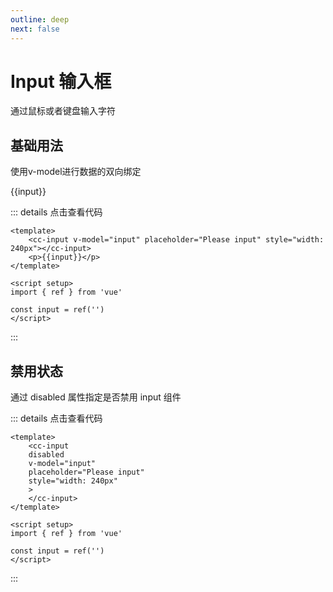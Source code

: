 ```yaml
---
outline: deep
next: false
---
```


# Input 输入框

通过鼠标或者键盘输入字符

## 基础用法
使用v-model进行数据的双向绑定
<script setup>
import ccInput from '../../src/components/input'
import { ref } from 'vue'

const input = ref('')
</script>
<cc-input v-model="input" placeholder="Please input" style="width: 240px"></cc-input>
<p>{{input}}</p>

::: details 点击查看代码
```vue
<template>
    <cc-input v-model="input" placeholder="Please input" style="width: 240px"></cc-input>
    <p>{{input}}</p>
</template>

<script setup>
import { ref } from 'vue'

const input = ref('')
</script>
```
:::

## 禁用状态
通过 disabled 属性指定是否禁用 input 组件

<cc-input disabled v-model="input" placeholder="Please input" style="width: 240px"></cc-input>
::: details 点击查看代码
```vue
<template>
    <cc-input 
    disabled 
    v-model="input" 
    placeholder="Please input" 
    style="width: 240px"
    >
    </cc-input>
</template>

<script setup>
import { ref } from 'vue'

const input = ref('')
</script>
```
:::


